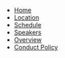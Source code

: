 * [Home](/index.md)
* [Location](/location.md)
* [Schedule](/schedule.md)
* [Speakers](/speakers.md)
* [Overview](/overview.md)
* [Conduct Policy](/conduct-policy.md)

[home]: /index.md
[logo]: images/gerritusersummit2019.png

